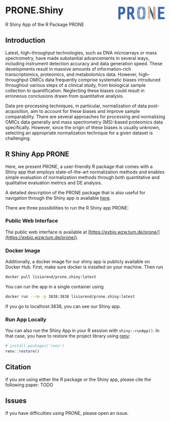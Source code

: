 # PRONE.Shiny <img src="www/PRONE_Text_Logo.png" align="right" alt="" width="150" />

R Shiny App of the R Package PRONE

## Introduction

Latest, high-throughput technologies, such as DNA microarrays or mass spectrometry, have made substantial advancements in several ways, including instrument detection accuracy and data generation speed. These developments result in massive amounts of information-rich transcriptomics, proteomics, and metabolomics data. However, high-throughput OMICs data frequently comprise systematic biases introduced throughout various steps of a clinical study, from biological sample collection to quantification. Neglecting these biases could result in erroneous conclusions drawn from quantitative analysis.
 
Data pre-processing techniques, in particular, normalization of data post-acquisition, aim to account for these biases and improve sample comparability. There are several approaches for processing and normalizing OMICs data generally and mass spectrometry (MS)-based proteomics data specifically. However, since the origin of these biases is usually unknown, selecting an appropriate normalization technique for a given dataset is challenging. 

## R Shiny App PRONE

Here, we present PRONE, a user-friendly R package that comes with a Shiny app that employs state-of-the-art normalization methods and enables simple evaluation of normalization methods through both quantitative and qualitative evaluation metrics and DE analysis. 

A detailed description of the PRONE package that is also useful for navigation through the Shiny app is available [here](https://lisiarend.github.io/PRONE.R/).

There are three possibilities to run the R Shiny app PRONE:

### Public Web Interface

The public web interface is available at [https://exbio.wzw.tum.de/prone/](https://exbio.wzw.tum.de/prone/).

### Docker Image

Additionally, a docker image for our shiny app is publicly available on Docker Hub. First, make sure docker is installed on your machine. Then run

``` bash
docker pull lisiarend/prone.shiny:latest
```

You can run the app in a single container using

``` bash
docker run --rm -p 3838:3838 lisiarend/prone.shiny:latest
```

If you go to localhost:3838, you can see our Shiny app.

### Run App Locally

You can also run the Shiny App in your R session with `shiny::runApp()`.
In that case, you have to restore the project library using
[renv](https://rstudio.github.io/renv/articles/renv.html):

``` r
# install.packages('renv')
renv::restore()
```

## Citation

If you are using either the R package or the Shiny app, please cite the following paper: TODO

## Issues

If you have difficulties using PRONE, please open an issue.

